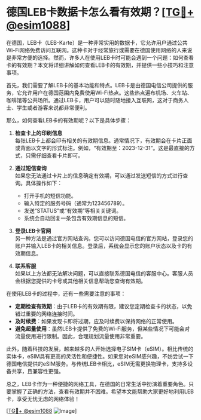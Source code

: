 # 德国LEB卡数据卡怎么看有效期？[[TG💪+ @esim1088](https://t.me/s/esim1088)]

在德国，LEB卡（LEB-Karte）是一种非常实用的数据卡，它允许用户通过公共Wi-Fi网络免费访问互联网。这种卡对于经常旅行或需要在德国使用网络的人来说是非常方便的选择。然而，许多人在使用LEB卡时可能会遇到一个问题：如何查看卡的有效期？本文将详细讲解如何查看LEB卡的有效期，并提供一些小技巧和注意事项。

首先，我们需要了解LEB卡的基本功能和特点。LEB卡是由德国电信公司提供的服务，它允许用户在德国范围内免费使用Wi-Fi热点。这些热点遍布机场、火车站、咖啡馆等公共场所。通过LEB卡，用户可以随时随地接入互联网，这对于商务人士、学生或者游客来说都非常便利。

那么，如何查看LEB卡的有效期呢？以下是具体步骤：

1. **检查卡上的印刷信息**  
   每张LEB卡上都会印有相关的有效期信息。通常情况下，有效期会在卡片正面或背面以文字的形式标注。例如，“有效期至：2023-12-31”。这是最直接的方式，只需仔细查看卡片即可。

2. **通过短信查询**  
   如果您无法通过卡片上的信息确定有效期，可以通过发送短信的方式进行查询。具体操作如下：
   - 打开手机的短信功能。
   - 输入特定的服务号码（通常为123456789）。
   - 发送“STATUS”或“有效期”等相关关键词。
   - 系统会自动回复一条包含有效期信息的短信。

3. **登录LEB卡官网**  
   另一种方法是通过官方网站查询。您可以访问德国电信的官方网站，登录您的账户并输入LEB卡的相关信息。登录后，系统会显示您的账户状态以及卡的有效期信息。

4. **联系客服**  
   如果以上方法都无法解决问题，可以直接联系德国电信的客服中心。客服人员会根据您提供的卡号或其他相关信息帮助您查询有效期。

在使用LEB卡的过程中，还有一些需要注意的事项：

- **定期检查有效期**：由于LEB卡的有效期有限，建议您定期检查卡的状态，以免错过重要的网络连接时间。
- **及时续费**：如果发现卡即将过期，应及时续费以保持网络的正常使用。
- **避免超量使用**：虽然LEB卡提供了免费的Wi-Fi服务，但某些情况下可能会对流量使用进行限制。因此，合理规划流量使用非常重要。

此外，随着科技的发展，越来越多的人开始选择电子SIM卡（eSIM）。相比传统的实体卡，eSIM具有更高的灵活性和便捷性。如果您对eSIM感兴趣，不妨尝试一下德国电信提供的eSIM服务。与传统LEB卡相比，eSIM无需更换物理卡，支持多设备共享，且兼容性更强。

总之，LEB卡作为一种便捷的网络工具，在德国的日常生活中扮演着重要角色。只要掌握了正确的方法，查看有效期并不困难。希望本文能帮助大家更好地利用LEB卡，享受无忧无虑的网络体验！  

[[TG💪+ @esim1088](https://t.me/s/esim1088) ![Image](https://i.postimg.cc/4NQfJmqS/Snipaste-2025-05-13-00-14-12.png)]